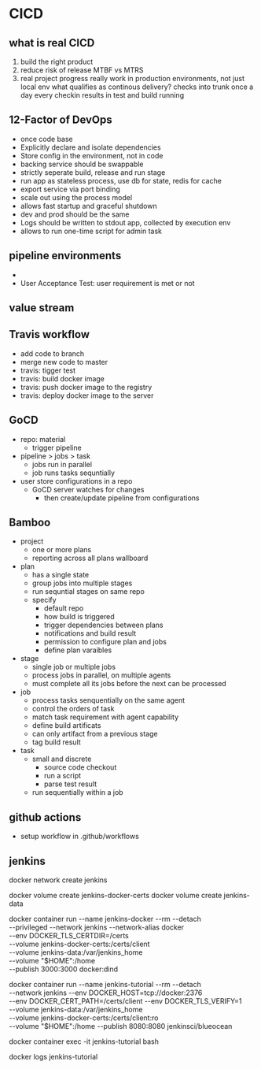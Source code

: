 # CICD

## what is real CICD
1. build the right product
2. reduce risk of release
  MTBF vs MTRS
3. real project progress
  really work in production environments, not just local env
what qualifies as continous delivery?
  checks into trunk once a day
  every checkin results in test and build running


## 12-Factor of DevOps
- once code base
- Explicitly declare and isolate dependencies
- Store config in the environment, not in code
- backing service should be swappable
- strictly seperate build, release and run stage
- run app as stateless process, use db for state, redis for cache
- export service via port binding
- scale out using the process model
- allows fast startup and graceful shutdown
- dev and prod should be the same
- Logs should be written to stdout app, collected by execution env
- allows to run one-time script for admin task


## pipeline environments
- 
- User Acceptance Test: user requirement is met or not

## value stream

## Travis workflow
- add code to branch
- merge new code to master
- travis: tigger test
- travis: build docker image
- travis: push docker image to the registry
- travis: deploy docker image to the server

## GoCD
- repo: material
  - trigger pipeline
- pipeline > jobs > task
  - jobs run in parallel
  - job runs tasks sequntially
- user store configurations in a repo
  - GoCD server watches for changes 
    - then create/update pipeline from configurations

## Bamboo
- project
  - one or more plans
  - reporting across all plans
    wallboard
- plan
  - has a single state
  - group jobs into multiple stages
  - run sequntial stages on same repo
  - specify 
    - default repo
    - how build is triggered
    - trigger dependencies between plans
    - notifications and build result
    - permission to configure plan and jobs
    - define plan varaibles
- stage
  - single job or multiple jobs
  - process jobs in parallel, on multiple agents
  - must complete all its jobs before the next can be processed
- job 
  - process tasks senquentially on the same agent
  - control the orders of task
  - match task requirement with agent capability
  - define build artificats
  - can only artifact from a previous stage
  - tag build result
- task
  - small and discrete
    - source code checkout
    - run a script
    - parse test result
  - run sequentially within a job


## github actions
- setup workflow in .github/workflows

## jenkins

docker network create jenkins

docker volume create jenkins-docker-certs
docker volume create jenkins-data

docker container run --name jenkins-docker --rm --detach \
  --privileged --network jenkins --network-alias docker \
  --env DOCKER_TLS_CERTDIR=/certs \
  --volume jenkins-docker-certs:/certs/client \
  --volume jenkins-data:/var/jenkins_home \
  --volume "$HOME":/home \
  --publish 3000:3000 docker:dind

docker container run --name jenkins-tutorial --rm --detach \
  --network jenkins --env DOCKER_HOST=tcp://docker:2376 \
  --env DOCKER_CERT_PATH=/certs/client --env DOCKER_TLS_VERIFY=1 \
  --volume jenkins-data:/var/jenkins_home \
  --volume jenkins-docker-certs:/certs/client:ro \
  --volume "$HOME":/home --publish 8080:8080 jenkinsci/blueocean


docker container exec -it jenkins-tutorial bash

docker logs jenkins-tutorial
